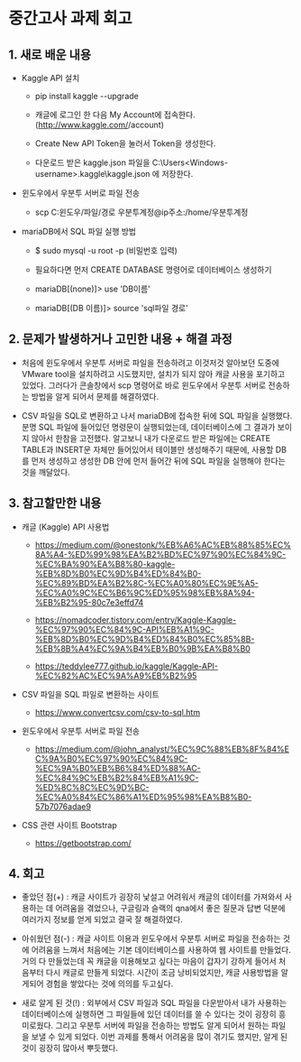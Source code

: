 # 중간고사 과제 회고


## 1. 새로 배운 내용
  * Kaggle API 설치
    - pip install kaggle --upgrade

    - 캐글에 로그인 한 다음 My Account에 접속한다.<br>
      (http://www.kaggle.com/<username>/account)

    - Create New API Token을 눌러서 Token을 생성한다.
    
    - 다운로드 받은 kaggle.json 파일을 C:\Users\<Windows-username>\.kaggle\kaggle.json 에 저장한다.

  * 윈도우에서 우분투 서버로 파일 전송
    - scp C:윈도우/파일/경로 우분투계정@ip주소:/home/우분투계정

  * mariaDB에서 SQL 파일 실행 방법
    - $ sudo mysql -u root -p
    (비밀번호 입력)

    - 필요하다면 먼저 CREATE DATABASE 명령어로 데이터베이스 생성하기

    - mariaDB[(none)]> use 'DB이름'

    - mariaDB[(DB 이름)]> source 'sql파일 경로'

  
## 2. 문제가 발생하거나 고민한 내용 + 해결 과정
  * 처음에 윈도우에서 우분투 서버로 파일을 전송하려고 이것저것 알아보던 도중에 VMware tool을 설치하려고 시도했지만, 설치가 되지 않아 캐글 사용을 포기하고 있었다. 그러다가 콘솔창에서 scp 명령어로 바로 윈도우에서 우분투 서버로 전송하는 방법을 알게 되어서 문제를 해결하였다.

  * CSV 파일을 SQL로 변환하고 나서 mariaDB에 접속한 뒤에 SQL 파일을 실행했다. 분명 SQL 파일에 들어있던 명령문이 실행되었는데, 데이터베이스에 그 결과가 보이지 않아서 한참을 고전했다. 알고보니 내가 다운로드 받은 파일에는 CREATE TABLE과 INSERT문 자체만 들어있어서 테이블만 생성해주기 때문에, 사용할 DB를 먼저 생성하고 생성한 DB 안에 먼저 들어간 뒤에 SQL 파일을 실행해야 한다는 것을 깨달았다.


## 3. 참고할만한 내용
  * 캐글 (Kaggle) API 사용법
    - https://medium.com/@onestonk/%EB%A6%AC%EB%88%85%EC%8A%A4-%ED%99%98%EA%B2%BD%EC%97%90%EC%84%9C-%EC%BA%90%EA%B8%80-kaggle-%EB%8D%B0%EC%9D%B4%ED%84%B0-%EC%89%BD%EA%B2%8C-%EC%A0%80%EC%9E%A5-%EC%A0%9C%EC%B6%9C%ED%95%98%EB%8A%94-%EB%B2%95-80c7e3effd74

    - https://nomadcoder.tistory.com/entry/Kaggle-Kaggle-%EC%97%90%EC%84%9C-API%EB%A1%9C-%EB%8D%B0%EC%9D%B4%ED%84%B0%EC%85%8B-%EB%8B%A4%EC%9A%B4%EB%B0%9B%EA%B8%B0

    - https://teddylee777.github.io/kaggle/Kaggle-API-%EC%82%AC%EC%9A%A9%EB%B2%95

  * CSV 파일을 SQL 파일로 변환하는 사이트
    - https://www.convertcsv.com/csv-to-sql.htm

  * 윈도우에서 우분투 서버로 파일 전송
    - https://medium.com/@john_analyst/%EC%9C%88%EB%8F%84%EC%9A%B0%EC%97%90%EC%84%9C-%EC%9A%B0%EB%B6%84%ED%88%AC-%EC%84%9C%EB%B2%84%EB%A1%9C-%ED%8C%8C%EC%9D%BC-%EC%A0%84%EC%86%A1%ED%95%98%EA%B8%B0-57b7076adae9

  * CSS 관련 사이트 Bootstrap
    - https://getbootstrap.com/


## 4. 회고
  * 좋았던 점(+) : 캐글 사이트가 굉장히 낯설고 어려워서 캐글의 데이터를 가져와서 사용하는 데 어려움을 겪었으나, 구글링과 슬랙의 qna에서 좋은 질문과 답변 덕분에 여러가지 정보를 얻게 되었고 결국 잘 해결하였다.

  * 아쉬웠던 점(-) : 캐글 사이트 이용과 윈도우에서 우분투 서버로 파일을 전송하는 것에 어려움을 느껴서 처음에는 기본 데이터베이스를 사용하여 웹 사이트를 만들었다. 거의 다 만들었는데 꼭 캐글을 이용해보고 싶다는 마음이 갑자기 강하게 들어서 처음부터 다시 캐글로 만들게 되었다. 시간이 조금 낭비되었지만, 캐글 사용방법을 알게되어 경험을 쌓았다는 것에 의의를 두고싶다.

  * 새로 알게 된 것(!) : 외부에서 CSV 파일과 SQL 파일을 다운받아서 내가 사용하는 데이터베이스에 실행하면 그 파일들에 있던 데이터를 쓸 수 있다는 것이 굉장히 흥미로웠다. 그리고 우분투 서버에 파일을 전송하는 방법도 알게 되어서 원하는 파일을 보낼 수 있게 되었다. 이번 과제를 통해서 어려움을 많이 겪기도 했지만, 알게 된 것이 굉장히 많아서 뿌듯했다.